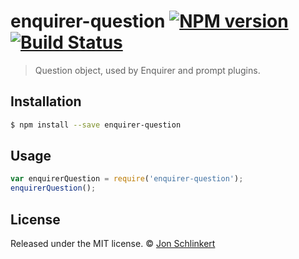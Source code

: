 # enquirer-question [![NPM version](https://badge.fury.io/js/enquirer-question.svg)](https://npmjs.org/package/enquirer-question) [![Build Status](https://travis-ci.org/jonschlinkert/enquirer-question.svg?branch=master)](https://travis-ci.org/jonschlinkert/enquirer-question)

> Question object, used by Enquirer and prompt plugins.

## Installation

```sh
$ npm install --save enquirer-question
```

## Usage

```js
var enquirerQuestion = require('enquirer-question');
enquirerQuestion();
```

## License

Released under the MIT license. © [Jon Schlinkert](https://github.com/jonschlinkert)
